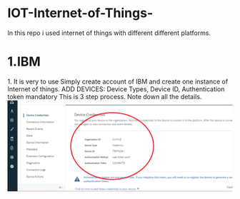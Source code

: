 # IOT-Internet-of-Things-
In this repo i used internet of things with different different platforms. 
<h1>1.IBM</h1>
1. It is very to use Simply create account of IBM and create one instance of Internet of things.
ADD DEVICES: Device Types, Device ID, Authentication token mandatory
This is 3 step process. Note down all the details.
<img src="./details.png" />

